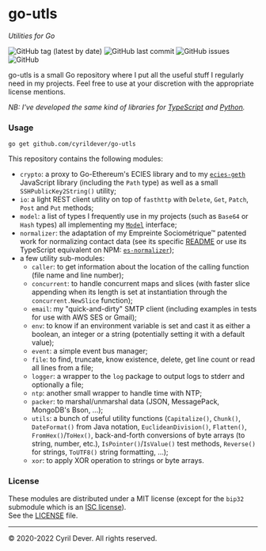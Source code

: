 # go-utls
_Utilities for Go_

![GitHub tag (latest by date)](https://img.shields.io/github/v/tag/cyrildever/go-utls)
![GitHub last commit](https://img.shields.io/github/last-commit/cyrildever/go-utls)
![GitHub issues](https://img.shields.io/github/issues/cyrildever/go-utls)
![GitHub](https://img.shields.io/github/license/cyrildever/go-utls)

go-utls is a small Go repository where I put all the useful stuff I regularly need in my projects.
Feel free to use at your discretion with the appropriate license mentions.

_NB: I've developed the same kind of libraries for [TypeScript](https://www.npmjs.com/package/ts-utls) and [Python](https://pypi.org/project/py-utls/)._


### Usage

```console
go get github.com/cyrildever/go-utls
```

This repository contains the following modules:
- `crypto`: a proxy to Go-Ethereum's ECIES library and to my [`ecies-geth`](https://www.npmjs.com/package/ecies-geth) JavaScript library (including the `Path` type) as well as a small `SSHPublicKey2String()` utility;
- `io`: a light REST client utility on top of `fasthttp` with `Delete`, `Get`, `Patch`, `Post` and `Put` methods;
- `model`: a list of types I frequently use in my projects (such as `Base64` or `Hash` types) all implementing my [`Model`](model/Model.go) interface;
- `normalizer`: the adaptation of my Empreinte Sociométrique&trade; patented work for normalizing contact data (see its specific [README](normalizer/README.md) or use its TypeScript equivalent on NPM: [`es-normalizer`](https://www.npmjs.com/package/es-normalizer));
- a few utility sub-modules:
  * `caller`: to get information about the location of the calling function (file name and line number);
  * `concurrent`: to handle concurrent maps and slices (with faster slice appending when its length is set at instantiation through the `concurrent.NewSlice` function);
  * `email`: my "quick-and-dirty" SMTP client (including examples in tests for use with AWS SES or Gmail);
  * `env`: to know if an environment variable is set and cast it as either a boolean, an integer or a string (potentially setting it with a default value);
  * `event`: a simple event bus manager;
  * `file`: to find, truncate, know existence, delete, get line count or read all lines from a file;
  * `logger`: a wrapper to the `log` package to output logs to stderr and optionally a file;
  * `ntp`: another small wrapper to handle time with NTP;
  * `packer`: to marshal/unmarshal data (JSON, MessagePack, MongoDB's Bson, &mldr;);
  * `utils`: a bunch of useful utility functions (`Capitalize()`, `Chunk()`, `DateFormat()` from Java notation, `EuclideanDivision()`, `Flatten()`, `FromHex()`/`ToHex()`, back-and-forth conversions of byte arrays (to string, number, etc.), `IsPointer()`/`IsValue()` test methods, `Reverse()` for strings, `ToUTF8()` string formatting, &mldr;);
  * `xor`: to apply XOR operation to strings or byte arrays.


### License

These modules are distributed under a MIT license (except for the `bip32` submodule which is an [ISC license](crypto/bip32/LICENSE)). \
See the [LICENSE](LICENSE) file.


<hr />
&copy; 2020-2022 Cyril Dever. All rights reserved.